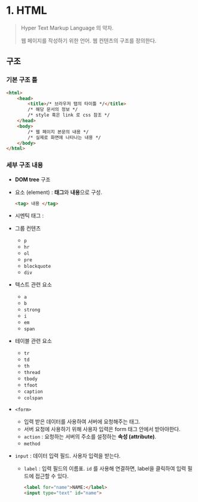 # 1. HTML

> Hyper Text Markup Language 의 약자.
>
> 웹 페이지를 작성하기 위한 언어. 웹 컨텐츠의 구조를 정의한다.



## 구조

### 기본 구조 틀

````html
<html>
    <head>  
        <title>/* 브라우저 탭의 타이틀 */</title>
        /* 해당 문서의 정보 */
        /* style 혹은 link 로 css 참조 */
    </head>
    <body>
        /* 웹 페이지 본문의 내용 */
        /* 실제로 화면에 나타나는 내용 */
    </body>
</html>
````



### 세부 구조 내용

* **DOM tree** 구조

* 요소 (element) : **태그**와 **내용**으로 구성.

  ```html
  <tag> 내용 </tag>
  ```

* 시멘틱 태그 : 

* 그룹 컨텐츠

  * `p`
  * `hr`
  * `ol`
  * `pre`
  * `blockquote`
  * `div`

* 텍스트 관련 요소

  * `a`
  * `b`
  * `strong`
  * `i`
  * `em`
  * `span`

* 테이블 관련 요소

  * `tr`
  * `td`
  * `th`
  * `thread`
  * `tbody`
  * `tfoot`
  * `caption`
  * `colspan`

* `<form>`

  * 입력 받은 데이터를 사용하여 서버에 요청해주는 태그.
  * 서버 요청에 사용하기 위해 사용자 입력은 form 태그 안에서 받아야한다.
  * `action` : 요청하는 서버의 주소를 설정하는 **속성 (attribute)**.
  * `method`

* `input` : 데이터 입력 필드. 사용자 입력을 받는다.

  * `label` : 입력 필드의 이름표. `id` 를 사용해 연결하면, label을 클릭하여 입력 필드에 접근할 수 있다.

    ```html
    <label for="name">NAME:</label>
    <input type="text" id="name"> 
    ```

    

